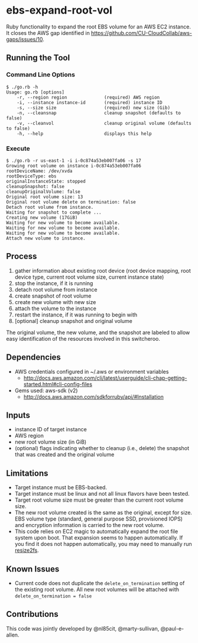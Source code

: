 # ebs-expand-root-vol

Ruby functionality to expand the root EBS volume for an AWS EC2 instance. It closes the AWS gap identified in https://github.com/CU-CloudCollab/aws-gaps/issues/10.

## Running the Tool

### Command Line Options
```
$ ./go.rb -h
Usage: go.rb [options]
    -r, --region region              (required) AWS region
    -i, --instance instance-id       (required) instance ID
    -s, --size size                  (required) new size (Gib)
    -n, --cleansnap                  cleanup snapshot (defaults to false)
    -v, --cleanvol                   cleanup original volume (defaults to false)
    -h, --help                       displays this help
```    

### Execute 
```
$ ./go.rb -r us-east-1 -i i-0c874a53eb007fa06 -s 17
Growing root volume on instance i-0c874a53eb007fa06
rootDeviceName: /dev/xvda
rootDeviceType: ebs
originalInstanceState: stopped
cleanupSnapshot: false
cleanupOriginalVolume: false
Original root volume size: 13
Original root volume delete on termination: false
Detach root volume from instance.
Waiting for snapshot to complete ...
Creating new volume (17GiB)
Waiting for new volume to become available.
Waiting for new volume to become available.
Waiting for new volume to become available.
Attach new volume to instance.
```

## Process

1. gather information about existing root device (root device mapping, root device type, current root volume size, current instance state)
1. stop the instance, if it is running
1. detach root volume from instance
1. create snapshot of root volume
1. create new volume with new size
1. attach the volume to the instance
1. restart the instance, if it was running to begin with
1. [optional] cleanup snapshot and original volume

The original volume, the new volume, and the snapshot are labeled to allow easy identification of the resources involved in this switcheroo.

## Dependencies

* AWS credentials configured in ~/.aws or environment variables
  * http://docs.aws.amazon.com/cli/latest/userguide/cli-chap-getting-started.html#cli-config-files
* Gems used: aws-sdk (v2)
  * http://docs.aws.amazon.com/sdkforruby/api/#Installation

## Inputs

* instance ID of target instance
* AWS region
* new root volume size (in GiB)
* (optional) flags indicating whether to cleanup (i.e., delete) the snapshot that was created and the original volume

## Limitations

* Target instance must be EBS-backed.
* Target instance must be linux and not all linux flavors have been tested.
* Target root volume size must be greater than the current root volume size.
* The new root volume created is the same as the original, except for size. EBS volume type (standard, general purpose SSD, provisioned IOPS) and encryption information is carried to the new root volume.
* This code relies on EC2 magic to automatically expand the root file system upon boot. That expansion seems to happen automatically. If you find it does not happen automatically, you may need to manually run [resize2fs](http://linux.die.net/man/8/resize2fs).

## Known Issues

* Current code does not duplicate the `delete_on_termination` setting of the existing root volume. All new root volumes will be attached with `delete_on_termination = false`

## Contributions

This code was jointly developed by @nl85cit, @marty-sullivan, @paul-e-allen.
